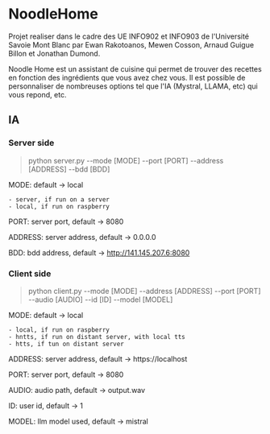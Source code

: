 # NoodleHome

Projet realiser dans le cadre des UE INFO902 et INFO903 de l'Université Savoie Mont Blanc par Ewan Rakotoanos, Mewen Cosson, Arnaud Guigue Billon et Jonathan Dumond.

Noodle Home est un assistant de cuisine qui permet de trouver des recettes en fonction des ingrédients que vous avez chez vous.
Il est possible de personnaliser de nombreuses options tel que l'IA (Mystral, LLAMA, etc) qui vous repond, etc.


## IA 

### Server side

> python server.py --mode [MODE] --port [PORT] --address [ADDRESS] --bdd [BDD]

MODE: default -> local

    - server, if run on a server
    - local, if run on raspberry

PORT: server port, default -> 8080

ADDRESS: server address, default -> 0.0.0.0

BDD: bdd address, default -> http://141.145.207.6:8080

### Client side

> python client.py --mode [MODE] --address [ADDRESS] --port [PORT] --audio [AUDIO] --id [ID] --model [MODEL]

MODE: default -> local

    - local, if run on raspberry
    - hntts, if run on distant server, with local tts
    - htts, if tun on distant server

ADDRESS: server address, default -> https://localhost

PORT: server port, default -> 8080

AUDIO: audio path, default -> output.wav

ID: user id, default -> 1

MODEL: llm model used, default -> mistral